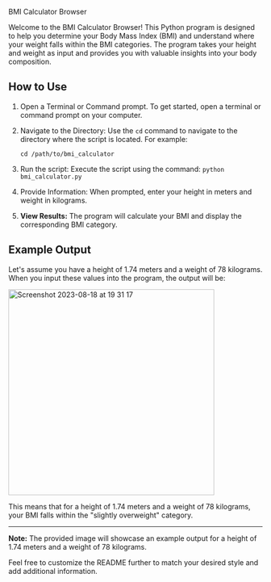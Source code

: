 BMI Calculator Browser

Welcome to the BMI Calculator Browser! This Python program is designed to help you determine your Body Mass Index (BMI) and understand where your weight falls within the BMI categories. The program takes your height and weight as input and provides you with valuable insights into your body composition.

## How to Use

1. Open a Terminal or Command prompt. To get started, open a terminal or command prompt on your computer.

2. Navigate to the Directory: Use the `cd` command to navigate to the directory where the script is located. For example:
   ```
   cd /path/to/bmi_calculator
   ```

3. Run the script: Execute the script using the command: `python bmi_calculator.py`

4. Provide Information: When prompted, enter your height in meters and weight in kilograms.

5. **View Results:** The program will calculate your BMI and display the corresponding BMI category.


## Example Output

Let's assume you have a height of 1.74 meters and a weight of 78 kilograms. When you input these values into the program, the output will be:

<img width="408" alt="Screenshot 2023-08-18 at 19 31 17" src="https://github.com/princebhatt9588/Versatile_Code_Hub/assets/117750531/f4bb17cb-25ff-4aae-997b-d8bb53db99c0">

This means that for a height of 1.74 meters and a weight of 78 kilograms, your BMI falls within the "slightly overweight" category.

---

**Note:** The provided image will showcase an example output for a height of 1.74 meters and a weight of 78 kilograms.

Feel free to customize the README further to match your desired style and add additional information.
